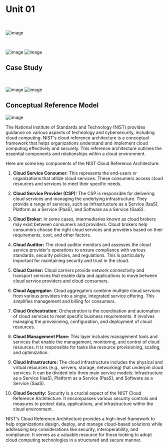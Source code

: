 # Unit 01
<br>

![image](https://github.com/ideepankarsharma2003/MCA/assets/74599435/0c84763b-e649-4d98-a321-6e1b79e4709f)

<br>

![image](https://github.com/ideepankarsharma2003/MCA/assets/74599435/c03dd27a-9e4c-4200-8fe9-a11d2495d128)
![image](https://github.com/ideepankarsharma2003/MCA/assets/74599435/887ff4b1-11c7-4a01-80c9-99066714ed21)


## Case Study
<br>

![image](https://github.com/ideepankarsharma2003/MCA/assets/74599435/565b842d-4cd2-4981-a97c-86d4b2e135b8)
![image](https://github.com/ideepankarsharma2003/MCA/assets/74599435/cd96ebc1-567f-4521-ac27-d0c30f309990)

## Conceptual Reference Model <br>
![image](https://github.com/ideepankarsharma2003/MCA/assets/74599435/7b6e1727-6237-4870-adc6-c2f2f6710368)

The National Institute of Standards and Technology (NIST) provides guidance on various aspects of technology and cybersecurity, including cloud computing. NIST's cloud reference architecture is a conceptual framework that helps organizations understand and implement cloud computing effectively and securely. This reference architecture outlines the essential components and relationships within a cloud environment.

Here are some key components of the NIST Cloud Reference Architecture:

1. **Cloud Service Consumer:** This represents the end-users or organizations that utilize cloud services. These consumers access cloud resources and services to meet their specific needs.

2. **Cloud Service Provider (CSP):** The CSP is responsible for delivering cloud services and managing the underlying infrastructure. They provide a range of services, such as Infrastructure as a Service (IaaS), Platform as a Service (PaaS), and Software as a Service (SaaS).

3. **Cloud Broker:** In some cases, intermediaries known as cloud brokers may exist between consumers and providers. Cloud brokers help consumers choose the right cloud services and providers based on their requirements, cost, and other factors.

4. **Cloud Auditor:** The cloud auditor monitors and assesses the cloud service provider's operations to ensure compliance with various standards, security policies, and regulations. This is particularly important for maintaining security and trust in the cloud.

5. **Cloud Carrier:** Cloud carriers provide network connectivity and transport services that enable data and applications to move between cloud service providers and cloud consumers.

6. **Cloud Aggregator:** Cloud aggregators combine multiple cloud services from various providers into a single, integrated service offering. This simplifies management and billing for consumers.

7. **Cloud Orchestration:** Orchestration is the coordination and automation of cloud services to meet specific business requirements. It involves managing the provisioning, configuration, and deployment of cloud resources.

8. **Cloud Management Plane:** This layer includes management tools and services that enable the management, monitoring, and control of cloud resources. It is responsible for tasks like resource provisioning, scaling, and optimization.

9. **Cloud Infrastructure:** The cloud infrastructure includes the physical and virtual resources (e.g., servers, storage, networking) that underpin cloud services. It can be divided into three main service models: Infrastructure as a Service (IaaS), Platform as a Service (PaaS), and Software as a Service (SaaS).

10. **Cloud Security:** Security is a crucial aspect of the NIST Cloud Reference Architecture. It encompasses various security controls and measures to protect data, applications, and infrastructure within the cloud environment.

NIST's Cloud Reference Architecture provides a high-level framework to help organizations design, deploy, and manage cloud-based solutions while addressing key considerations like security, interoperability, and compliance. It serves as a valuable resource for those looking to adopt cloud computing technologies in a structured and secure manner.



